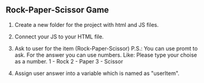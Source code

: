 ## Rock-Paper-Scissor Game
1. Create a new folder for the project with html and JS files.

2. Connect your JS to your HTML file.

3. Ask to user for the item (Rock-Paper-Scissor)
    P.S.: You can use promt to ask. For the answer you can use numbers. Like:
        Please type your choise as a number.
        1 - Rock
        2 - Paper
        3 - Scissor

4. Assign user answer into a variable which is named as "userItem".




